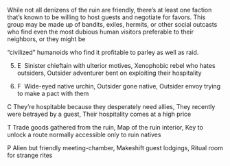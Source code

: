 While not all denizens of the ruin are friendly, there’s at least one faction that’s known to be willing to host guests and negotiate for favors. This group may be made up of bandits, exiles, hermits, or other social outcasts who find even the most dubious human visitors preferable to their neighbors, or they might be

“civilized” humanoids who find it profitable to parley as well as raid.

5.  E  Sinister chieftain with ulterior motives, Xenophobic rebel who hates outsiders, Outsider adventurer bent on exploiting their hospitality
    
6.  F  Wide-eyed native urchin, Outsider gone native, Outsider envoy trying to make a pact with them
    

C They’re hospitable because they desperately need allies, They recently were betrayed by a guest, Their hospitality comes at a high price

T Trade goods gathered from the ruin, Map of the ruin interior, Key to unlock a route normally accessible only to ruin natives

P Alien but friendly meeting-chamber, Makeshift guest lodgings, Ritual room for strange rites